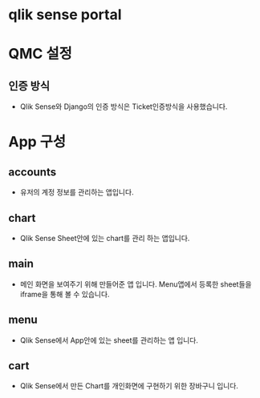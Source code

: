 # qlik sense portal

# QMC 설정

## 인증 방식

- Qlik Sense와 Django의 인증 방식은 Ticket인증방식을 사용했습니다. 

# App 구성

## accounts

- 유저의 계정 정보를 관리하는 앱입니다.

## chart

- Qlik Sense Sheet안에 있는 chart를 관리 하는 앱입니다.

## main

- 메인 화면을 보여주기 위해 만들어준 앱 입니다. Menu앱에서 등록한 sheet들을 iframe을 통해 볼 수 있습니다.

## menu

- Qlik Sense에서 App안에 있는 sheet를 관리하는 앱 입니다.

## cart

- Qlik Sense에서 만든 Chart를 개인화면에 구현하기 위한 장바구니 입니다. 


